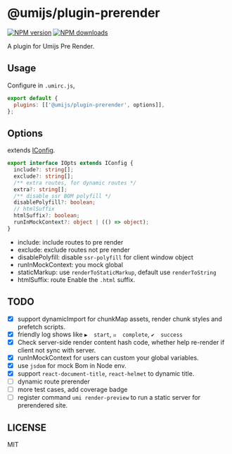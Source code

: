 # @umijs/plugin-prerender

[![NPM version](https://img.shields.io/npm/v/@umijs/plugin-prerender.svg?style=flat)](https://npmjs.org/package/@umijs/plugin-prerender) [![NPM downloads](http://img.shields.io/npm/dm/@umijs/plugin-prerender.svg?style=flat)](https://npmjs.org/package/@umijs/plugin-prerender)

A plugin for Umijs Pre Render.

## Usage

Configure in `.umirc.js`,

```js
export default {
  plugins: [['@umijs/plugin-prerender', options]],
};
```

## Options

extends [IConfig](https://github.com/umijs/umi-server/tree/master/packages/umi-server#options).

```typescript
export interface IOpts extends IConfig {
  include?: string[];
  exclude?: string[];
  /** extra routes, for dynamic routes */
  extra?: string[];
  /** disable ssr BOM polyfill */
  disablePolyfill?: boolean;
  // htmlSuffix
  htmlSuffix?: boolean;
  runInMockContext?: object | (() => object);
}
```

- include: include routes to pre render
- exclude: exclude routes not pre render
- disablePolyfill: disable `ssr-polyfill` for client window object
- runInMockContext: you mock global
- staticMarkup: use `renderToStaticMarkup`, default use `renderToString`
- htmlSuffix: route Enable the `.html` suffix.

## TODO
- [x] support dynamicImport for chunkMap assets, render chunk styles and prefetch scripts.
- [x] friendly log shows like `▶  start`, `☒  complete`, `✔  success`
- [x] Check server-side render content hash code, whether help re-render if client not sync with server.
- [x] runInMockContext for users can custom your global variables.
- [x] use `jsdom` for mock Bom in Node env.
- [x] support `react-document-title`, `react-helmet` to dynamic title.
- [ ] dynamic route prerender
- [ ] more test cases, add coverage badge
- [ ] register command `umi render-preview` to run a static server for prerendered site.

## LICENSE

MIT

